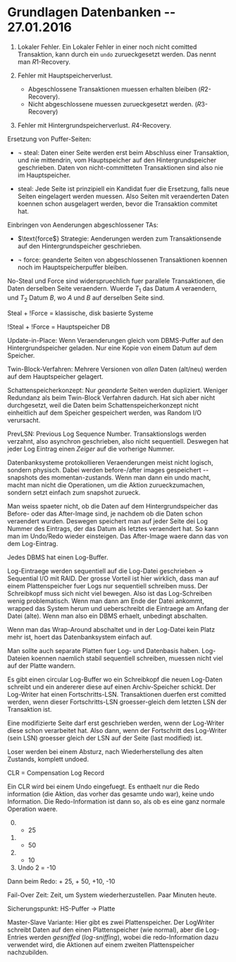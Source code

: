# Grundlagen Datenbanken -- 27.01.2016

1. Lokaler Fehler. Ein Lokaler Fehler in einer noch nicht comitted Transaktion,
   kann durch ein `undo` zurueckgesetzt werden. Das nennt man $R1$-Recovery.

2. Fehler mit Hauptspeicherverlust.
   * Abgeschlossene Transaktionen muessen erhalten bleiben ($R2$-Recovery).
   * Nicht abgeschlossene muessen zurueckgesetzt werden. ($R3$-Recovery)

3. Fehler mit Hintergrundspeicherverlust. $R4$-Recovery.

Ersetzung von Puffer-Seiten:
* $\neg \text{ steal}$: Daten einer Seite werden erst beim Abschluss einer
  Transaktion, und nie mittendrin, vom Hauptspeicher auf den Hintergrundspeicher
  geschrieben. Daten von nicht-committeten Transaktionen sind also nie im
  Hauptspeicher.

* $\text{steal}$: Jede Seite ist prinzipiell ein Kandidat fuer
  die Ersetzung, falls neue Seiten eingelagert werden muessen. Also Seiten mit
  veraenderten Daten koennen schon ausgelagert werden, bevor die Transaktion
  commitet hat.

Einbringen von Aenderungen abgeschlossener TAs:
* $\text{force$} Strategie: Aenderungen werden zum Transaktionsende auf den
  Hintergrundspeicher geschrieben.

* $\neg \text{ force}$: geanderte Seiten von abgeschlossenen Transaktionen
  koennen noch im Hauptspeicherpuffer bleiben.

No-Steal und Force sind widerspruechlich fuer parallele Transaktionen, die Daten
derselben Seite veraendern. Wuerde $T_1$ das Datum $A$ veraendern, und $T_2$
Datum $B$, wo $A$ und $B$ auf derselben Seite sind.

Steal + !Force = klassische, disk basierte Systeme

!Steal + !Force = Hauptspeicher DB

Update-in-Place: Wenn Veraenderungen gleich vom DBMS-Puffer auf den
Hintergrundspeicher geladen. Nur eine Kopie von einem Datum auf dem Speicher.

Twin-Block-Verfahren: Mehrere Versionen von *allen* Daten (alt/neu) werden auf
dem Hauptspeicher gelagert.

Schattenspeicherkonzept: Nur *geanderte* Seiten werden dupliziert. Weniger
Redundanz als beim Twin-Block Verfahren dadurch. Hat sich aber nicht
durchgesetzt, weil die Daten beim Schattenspeicherkonzept nicht einheitlich auf
dem Speicher gespeichert werden, was Random I/O verursacht.

PrevLSN: Previous Log Sequence Number. Transaktionslogs werden verzahnt, also
asynchron geschrieben, also nicht sequentiell. Deswegen hat jeder Log Eintrag
einen *Zeiger* auf die vorherige Nummer.

Datenbanksysteme protokollieren Veraenderungen meist nicht logisch, sondern
physisch. Dabei werden before-/after images gespeichert -- snapshots des
momentan-zustands. Wenn man dann ein undo macht, macht man nicht die
Operationen, um die Aktion zurueckzumachen, sondern setzt einfach zum snapshot
zurueck.

Man weiss spaeter nicht, ob die Daten auf dem Hintergrundspeicher das Before-
oder das After-Image sind, je nachdem ob die Daten schon veraendert
wurden. Deswegen speichert man auf jeder Seite dei Log Nummer des Eintrags, der
das Datum als letztes veraendert hat. So kann man im Undo/Redo wieder
einsteigen. Das After-Image waere dann das von dem Log-Eintrag.

Jedes DBMS hat einen Log-Buffer.

Log-Eintraege werden sequentiell auf die Log-Datei geschrieben -> Sequential I/O
mit RAID. Der grosse Vorteil ist hier wirklich, dass man auf einem
Plattenspeicher fuer Logs nur sequentiell schreiben muss. Der Schreibkopf muss
sich nicht viel bewegen. Also ist das Log-Schreiben wenig problematisch. Wenn
man dann am Ende der Datei ankommt, wrapped das System herum und ueberschreibt
die Eintraege am Anfang der Datei (alte). Wenn man also ein DBMS erhaelt,
unbedingt abschalten.

Wenn man das Wrap-Around abschaltet und in der Log-Datei kein Platz mehr ist,
hoert das Datenbanksystem einfach auf.

Man sollte auch separate Platten fuer Log- und Datenbasis haben. Log-Dateien
koennen naemlich stabil sequentiell schreiben, muessen nicht viel auf der Platte
wandern.

Es gibt einen circular Log-Buffer wo ein Schreibkopf die neuen Log-Daten
schreibt und ein andererer diese auf einen Archiv-Speicher schickt. Der
Log-Writer hat einen Fortschritts-LSN. Transaktionen duerfen erst comitted
werden, wenn dieser Fortschritts-LSN groesser-gleich dem letzten LSN der
Transaktion ist.

Eine modifizierte Seite darf erst geschrieben werden, wenn der Log-Writer diese
schon verarbeitet hat. Also dann, wenn der Fortschritt des Log-Writer (sein LSN)
groesser gleich der LSN auf der Seite (last modified) ist.

Loser werden bei einem Absturz, nach Wiederherstellung des alten Zustands,
komplett undoed.

CLR = Compensation Log Record

Ein CLR wird bei einem Undo eingefuegt. Es enthaelt nur die Redo information
(die Aktion, das vorher das gesamte undo war), keine undo Information. Die
Redo-Information ist dann so, als ob es eine ganz normale Operation waere.

0. + 25
1. + 50
2. + 10
3. Undo 2 = -10

Dann beim Redo: + 25, + 50, +10, -10

Fail-Over Zeit: Zeit, um System wiederherzustellen. Paar Minuten heute.

Sicherungspunkt: HS-Puffer -> Platte

Master-Slave Variante: Hier gibt es zwei Plattenspeicher. Der LogWriter schreibt
Daten auf den einen Plattenspeicher (wie normal), aber die Log-Entries werden
*gesniffed* (*log-sniffing*), wobei die redo-Information dazu verwendet wird,
die Aktionen auf einem zweiten Plattenspeicher nachzubilden.
